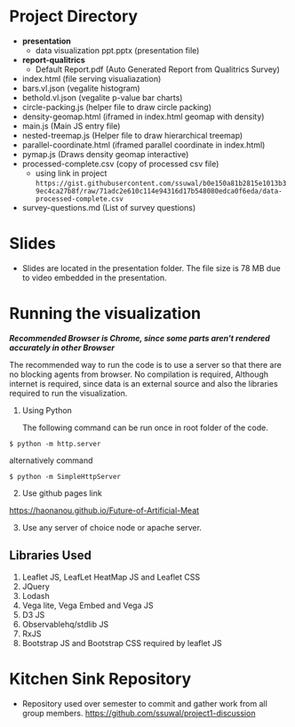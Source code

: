 # Project Directory

- __presentation__
    - data visualization ppt.pptx (presentation file)
- __report-qualitrics__
    - Default Report.pdf (Auto Generated Report from Qualitrics Survey)
- index.html (file serving visualiazation)
- bars.vl.json (vegalite histogram)
- bethold.vl.json (vegalite p-value bar charts)
- circle-packing.js (helper file to draw circle packing)
- density-geomap.html (iframed in index.html geomap with density)
- main.js (Main JS entry file)
- nested-treemap.js (Helper file to draw hierarchical treemap)
- parallel-coordinate.html (iframed parallel coordinate in index.html)
- pymap.js (Draws density geomap interactive)
- processed-complete.csv (copy of processed csv file)
    - using link in project `https://gist.githubusercontent.com/ssuwal/b0e150a81b2815e1013b39ec4ca27b8f/raw/71adc2e610c114e94316d17b548080edca0f6eda/data-processed-complete.csv`
- survey-questions.md (List of survey questions)

# Slides

 - Slides are located in the presentation folder. The file size is 78 MB due to video embedded in the presentation.

# Running the visualization

_**Recommended Browser is Chrome, since some parts aren't rendered accurately in other Browser**_

The recommended way to run the code is to use a server so that there are no blocking agents from browser. No compilation is required, Although internet is required, since data is an external source and also the libraries required to run the visualization.

1. Using Python

    The following command can be run once in root folder of the code. 
```
$ python -m http.server
```
alternatively command

```
$ python -m SimpleHttpServer
```

2. Use github pages link

https://haonanou.github.io/Future-of-Artificial-Meat

3. Use any server of choice node or apache server.


## Libraries Used

1. Leaflet JS, LeafLet HeatMap JS and Leaflet CSS
2. JQuery
3. Lodash
4. Vega lite, Vega Embed and Vega JS
5. D3 JS
6. Observablehq/stdlib JS
7. RxJS
8. Bootstrap JS and Bootstrap CSS required by leaflet JS

# Kitchen Sink Repository

- Repository used over semester to commit and gather work from all group members.
https://github.com/ssuwal/project1-discussion
